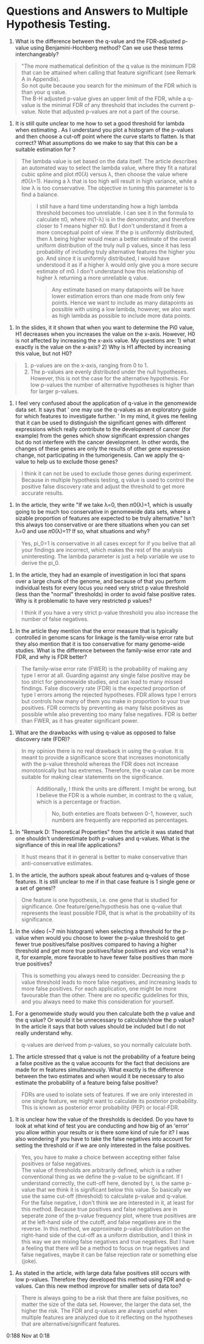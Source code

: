 # Questions and Answers to Multiple Hypothesis Testing.

1. What is the difference between the q-value and the FDR-adjusted p-value using Benjamini-Hochberg method? Can we use these terms interchangeably?
> "The more mathematical definition of the q value is the minimum FDR that can be attained when calling that feature significant (see Remark A in Appendix).   
> So not quite because you search for the minimum  of the FDR which is than your q value.  
> The B-H adjusted p-value gives an upper limit of the FDR, while a q-value is the minimal FDR of any threshold that includes the current p-value. Note that adjusted p-values are not a part of the course.

1. It is still quite unclear to me how to set a good threshold for lambda when estimating . As I understand you plot a histogram of the p-values and then choose a cut-off point where the curve starts to flatten. Is that correct? What assumptions do we make to say that this can be a suitable estimation for ?
> The lambda value is set based on the data itself. The article describes an automated way to select the lambda value, where they fit a natural cubic spline and plot 𝜋̂0(𝜆) versus λ, then choose the value where  𝜋̂0(𝜆=1). Having a λ that is too high will result in high variance, while a low λ is too conservative. The objective in tuning this parameter is to find a balance.  
> > I still have a hard time understanding how a high lambda threshold becomes too unreliable. I can see it in the formula to calculate π0, where m(1-λ) is in the denominator, and therefore closer to 1 means higher π0. But I don't understand it from a more conceptual point of view. If the p is uniformly distributed, then λ being higher would mean a better estimate of the overall uniform distribution of the truly null p values, since it has less probability of including  truly alternative features the higher you go. And since it is uniformly distributed, I would have understood it as if a higher λ would only give you a more secure estimate of m0. I don't understand how this relationship of higher λ returning a more unreliable q value.
> > > Any estimate based on many datapoints will be have lower estimation errors than one made from only few points. Hence we want to include as many datapoints as possible with using a low lambda, however, we also want as high lambda as possible to include more data points.

1. In the slides, it it shown that when you want to determine the Pi0 value, H1 decreases when you increases the value on the x-axis. However, H0 is not affected by increasing the x-axis value. My questions are: 1) what exactly is the value on the x-axis? 2) Why is H1 affected by increasing this value, but not H0?
> 1) p-values are on the x-axis, ranging from 0 to 1. 
> 2) The p-values are evenly distributed under the null hypotheses. However, this is not the case for the alternative hypothesis. For low p-values the number of alternative hypotheses is higher than for larger p-values.   

1. I feel very confused about the application of q-value in the genomewide data set. It says that ' one may use the q-values as an exploratory guide for which features to investigate further. ' In my mind, it gives me feeling that it can be used to distinguish the significant genes with different expressions which really contribute to the development of cancer (for example) from the genes which show significant expression changes but do not interfere with the cancer development. In other words, the changes of these genes are only the results of other gene expression change, not participating in the tumorigenesis. Can we apply the q-value to help us to exclude those genes? 
> I think it can not be used to exclude those genes during experiment.
Because in multiple hypothesis testing, q value is used to control the positive false discovery rate and adjust the threshold to get more accurate results. 
1. In the article, they write "If we take λ=0, then 𝜋0(λ)=1, which is usually going to be much too conservative in genomewide data sets, where a sizable proportion of features are expected to be truly alternative." Isn't this always too conservative or are there situations when you can set  λ=0 and use 𝜋0(λ)=1? If so, what situations and why?
> Yes, pi_0=1 is conservative in all cases except for if you belive that all your findings are incorrect, which makes the rest of the analysis uninteresting. The lambda parameter is just a help variable we use to derive the pi_0.

1. In the article, they had an example of investigation in loci that spans over a large chunk of the genome, and because of that you perform individual tests for every locus you need very strict p value threshold (less than the "normal" thresholds) in order to avoid false positive rates. Why is it problematic to have very restricted p values?
> I think if you have a very strict p-value threshold you also increase the number of false negatives.

1. In the article they mention that the error measure that is typically controlled in genome scans for linkage is the family-wise error rate but they also mention that it is too conservative for many genome-wide studies. What is the difference between the family-wise error rate and FDR, and why is FDR better?
> The family-wise error rate (FWER) is the probability of making any type I error at all. Guarding against any single false positive may be too strict for genomewide studies, and can lead to many missed findings. False discovery rate (FDR) is the expected proportion of type I errors among the rejected hypotheses. FDR allows type I errors but controls how many of them you make in proportion to your true positives. FDR corrects by preventing as many false positives as possible while also preventing too many false negatives. FDR is better than FWER, as it has greater significant power.

1. What are the drawbacks with using q-value as opposed to false discovery rate (FDR)?
> In my opinion there is no real drawback in using the q-value. It is meant to provide a significance score that increases monotonically with the p-value threshold whereas the FDR does not increase monotonically but has extremes. Therefore, the q-value can be more suitable for making clear statements on the significance.
> > Additionally, I think the units are different. I might be wrong, but I believe the FDR is a whole number, in contrast to the q value, which is a percentage or fraction.
> > > No, both enteties are floats between 0-1, however, such numbers are frequently are repported as percentages.

1. In "Remark D: Theoretical Properties" from the article it was stated that one shouldn't underestimate both p-values and q-values. What is the signifiance of this in real life applications?
> It hust means that it in general is better to make conservative than anti-conservative estimates.

1. In the article, the authors speak about features and q-values of those features. It is still unclear to me if in that case feature is 1 single gene or a set of genes!?
> One feature is one hypothesis, i.e. one gene that is studied for significance. One feature/gene/hypothesis has one q-value that represents the least possible FDR, that is what is the probability of its significance.

1. In the video (~7 min histogram) when selecting a threshold for the p-value when would you choose to lower the p-value threshold to get fewer true positives/false positives compared to having a higher threshold and get more true positives/false positives and vice versa? Is it, for example, more favorable to have fewer false positives than more true positives? 
> This is something you always need to consider. Decreasing the p value threshold leads to more false negatives, and increasing leads to more false positives. For each application, one might be more favourable than the other. There are no specific guidelines for this, and you always need to make this consideration for yourself.

1. For a genomewide study would you then calculate both the p value and the q value? Or would it be unnecessary to calculate/show the p value? In the article it says that both values should be included but I do not really understand why.
> q-values are derived from p-values, so you normally calculate both.

1. The article stressed that q value is not the probability of a feature being a false positive as the q value accounts for the fact that decisions are made for m features simultaneously. What exactly is the difference between the two estimates and when would it be necessary to also estimate the probability of a feature being false positive?
> FDRs are used to isolate sets of features. If we are only interested in one single feature, we might want to calculate its posterior probability. This is known as posterior error probability (PEP) or local-FDR.

1. It is unclear how the value of the thresholds is decided. Do you have to look at what kind of test you are conducting and how big of an 'error' you allow within your results or is there some kind of rule for it?  I was also wondering if you have to take the false negatives into account for setting the threshold or if we are only interested in the false positives.
> Yes, you have to make a choice between accepting either false positives or false negatives.    
> The value of thresholds are arbitrarily defined, which is a rather conventional thing as we define the p-value to be significant. If I understand correctly, the cutt-off here, denoted by t, is the same p-value that we think it is significant below this value. So basically we use the same cut-off (threshold) to calculate p-value and q-value.    
> For the false negative, I don't think we are interested in it, at least for this method. Because true positives and false negatives are in seperate zone of the p-value frequency plot, where true positives are at the left-hand side of the cutoff, and false negatives are in the reverse. In this method, we approximate p-value distribution on the right-hand side of the cut-off as a uniform distribution, and I think in this way we are mixing false negatives and true negatives. But I have a feeling that there will be a method to focus on true negatives and false negatives, maybe it can be false rejection rate or something else (joke).

1. As stated in the article, with large data false positives still occurs with low p-values. Therefore they developed this method using FDR and q-values. Can this new method improve for smaller sets of data too? 
> There is always going to be a risk that there are false positives, no matter the size of the data set. However, the larger the data set, the higher the risk. The FDR and q-values are always useful when multiple features are analyzed due to it reflecting on the hypotheses that are alternative/significant features.

0:188 Nov at 0:18
